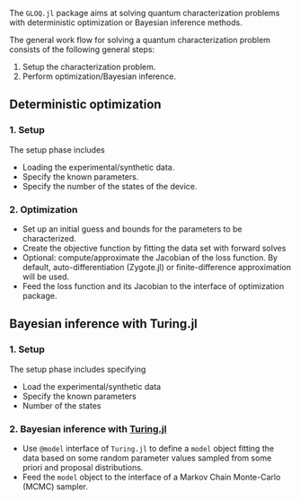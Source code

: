 The `GLOQ.jl` package aims at solving quantum characterization problems with deterministic optimization or Bayesian inference methods. 


The general work flow for solving a quantum characterization problem consists of the following general steps:
1. Setup the characterization problem.
2. Perform optimization/Bayesian inference.

## Deterministic optimization
### 1. Setup
The setup phase includes 
- Loading the experimental/synthetic data.
- Specify the known parameters.
- Specify the number of the states of the device.


### 2. Optimization
- Set up an initial guess and bounds for the parameters to be characterized. 
- Create the objective function by fitting the data set with forward solves
- Optional: compute/approximate the Jacobian of the loss function. By default, auto-differentiation (Zygote.jl) or finite-difference approximation will be used.
- Feed the loss function and its Jacobian to the interface of optimization package.

## Bayesian inference with Turing.jl
### 1. Setup
The setup phase includes specifying
- Load the experimental/synthetic data
- Specify the known parameters
- Number of the states


### 2. Bayesian inference with [Turing.jl](https://turing.ml/stable/)
- Use `@model` interface of `Turing.jl` to define a `model` object fitting the data based on some random parameter values sampled from some priori and proposal distributions.
- Feed the `model` object to the interface of a Markov Chain Monte-Carlo (MCMC) sampler.
